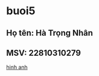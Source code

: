 # buoi5
## Họ tên: Hà Trọng Nhân
## MSV: 22810310279
[hinh anh](54988_4AD5F753-116F-4CF8-97EC-B73D6CDA2D0AL000.jpg)
